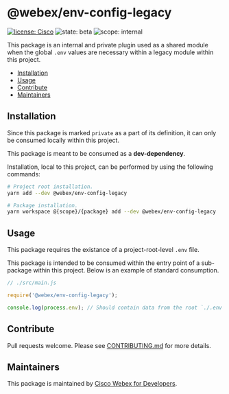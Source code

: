 # @webex/env-config-legacy

[![license: Cisco](https://img.shields.io/badge/License-Cisco-blueviolet?style=flat-square)](https://github.com/webex/webex-js-sdk/blob/master/LICENSE)
![state: beta](https://img.shields.io/badge/State\-Beta-blue?style=flat-square)
![scope: internal](https://img.shields.io/badge/Scope-Internal-red?style=flat-square)

This package is an internal and private plugin used as a shared module when the global `.env` values are necessary within a legacy module within this project.

* [Installation](#installation)
* [Usage](#usage)
* [Contribute](#contribute)
* [Maintainers](#maintainers)

## Installation

Since this package is marked `private` as a part of its definition, it can only be consumed locally within this project.

This package is meant to be consumed as a **dev-dependency**.

Installation, local to this project, can be performed by using the following commands:

```bash
# Project root installation.
yarn add --dev @webex/env-config-legacy

# Package installation.
yarn workspace @{scope}/{package} add --dev @webex/env-config-legacy
```

## Usage

This package requires the existance of a project-root-level `.env` file.

This package is intended to be consumed within the entry point of a sub-package within this project. Below is an example of standard consumption.

```js
// ./src/main.js

require('@webex/env-config-legacy');

console.log(process.env); // Should contain data from the root `./.env` file.
```

## Contribute

Pull requests welcome. Please see [CONTRIBUTING.md](https://github.com/webex/webex-js-sdk/blob/master/CONTRIBUTING.md) for more details.

## Maintainers

This package is maintained by [Cisco Webex for Developers](https://developer.webex.com/).
